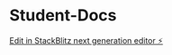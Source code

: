 # Student-Docs

[Edit in StackBlitz next generation editor ⚡️](https://stackblitz.com/~/github.com/Syzie123/Student-Docs)